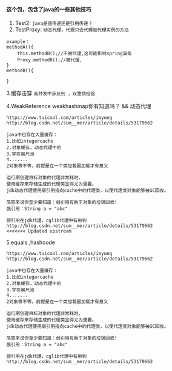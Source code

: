 #### 这个包，包含了java的一些其他技巧
1. Test2: `java是值传递还是引用传递？`
2. TestProxy: `动态代理，代理只会代理被代理实例的方法`

```
example：
methodA(){
    this.methodB();//不被代理,这可能影响spring事务
    Proxy.methodB();//被代理,
}
methodB(){
    
}
```
3.缓存击穿 `高并发中涉及到 ，双重锁检验`

4.WeakReference weakhashmap你有知道吗？ && 动态代理
```
https://www.tuicool.com/articles/imyueq
http://blog.csdn.net/sum__mer/article/details/53179662

java中也存在大量缓存：
1.比如integercache
2.对象缓存，动态代理中的
3.字符串尺池
4.......
2对象等不等，前提是在一个类加载器加载才有意义

运行期创建目标对象的代理非常耗时，
使用缓存来存储生成的代理类显得尤为重要。
jdk动态代理使用弱引用指向cache中的代理类，以便代理类对象能够被GC回收。

简答来说你至少要知道：弱引用有助于对象的垃圾回收!
强引用：String a = "abc"

弱引用在jdk代理，cglib代理中有用到
http://blog.csdn.net/sum__mer/article/details/53179662
<<<<<<< Updated upstream
```
5.equals ,hashcode
```
https://www.tuicool.com/articles/imyueq
http://blog.csdn.net/sum__mer/article/details/53179662

java中也存在大量缓存：
1.比如integercache
2.对象缓存，动态代理中的
3.字符串尺池
4.......
2对象等不等，前提是在一个类加载器加载才有意义

运行期创建目标对象的代理非常耗时，
使用缓存来存储生成的代理类显得尤为重要。
jdk动态代理使用弱引用指向cache中的代理类，以便代理类对象能够被GC回收。

简答来说你至少要知道：弱引用有助于对象的垃圾回收!
强引用：String a = "abc"

弱引用在jdk代理，cglib代理中有用到
http://blog.csdn.net/sum__mer/article/details/53179662
```